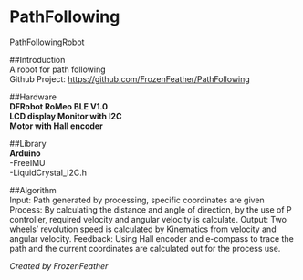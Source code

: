# PathFollowing  
PathFollowingRobot  

##Introduction  
A robot for path following  
Github Project: https://github.com/FrozenFeather/PathFollowing  

##Hardware  
**DFRobot RoMeo BLE V1.0**  
**LCD display Monitor with I2C**  
**Motor with Hall encoder**  

##Library  
**Arduino**  
-FreeIMU  
-LiquidCrystal_I2C.h  

##Algorithm  
Input: Path generated by processing, specific coordinates are given  
Process: By calculating the distance and angle of direction, by the use of P controller, required velocity and angular velocity is calculate.
Output: Two wheels’ revolution speed is calculated by Kinematics from velocity and angular velocity.
Feedback: Using Hall encoder and e-compass to trace the path and the current coordinates are calculated out for the process use.

<i>Created by FrozenFeather</i>  
